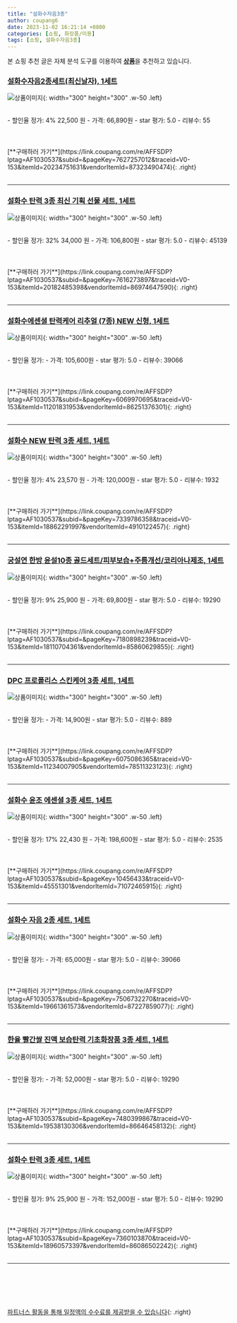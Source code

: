 ```yaml
---
title: "설화수자음3종"
author: coupang6
date: 2023-11-02 16:21:14 +0800
categories: [쇼핑, 화장품/미용]
tags: [쇼핑, 설화수자음3종]
---
```


본 쇼핑 추천 글은 자체 분석 도구를 이용하여 [**상품**](https://link.coupang.com/a/bao1ui)을 추천하고 있습니다.

### [설화수자음2종세트(최신날자), 1세트](https://link.coupang.com/re/AFFSDP?lptag=AF1030537&subid=&pageKey=7627257012&traceid=V0-153&itemId=20234751631&vendorItemId=87323490474)

![상품이미지](https://thumbnail9.coupangcdn.com/thumbnails/remote/230x230ex/image/vendor_inventory/caf5/8bd0a357062781b4c49aa314a315eeb7ff2b93e3bb5b3e071b6572e4ae32.jpeg){: width="300" height="300" .w-50 .left}


<br>
- 할인율 정가: 4%  22,500   원
- 가격: 66,890원
- star 평가: 5.0
- 리뷰수: 55
<br>
<br>
<br>
<br>
[**구매하러 가기**](https://link.coupang.com/re/AFFSDP?lptag=AF1030537&subid=&pageKey=7627257012&traceid=V0-153&itemId=20234751631&vendorItemId=87323490474){: .right}
<br>
<br>

---

### [설화수 탄력 3종 최신 기획 선물 세트, 1세트](https://link.coupang.com/re/AFFSDP?lptag=AF1030537&subid=&pageKey=7616273897&traceid=V0-153&itemId=20182485398&vendorItemId=86974647590)

![상품이미지](https://thumbnail7.coupangcdn.com/thumbnails/remote/230x230ex/image/vendor_inventory/ef1b/981c713f30742b45effeef32edf911a845cd22baafab6d37db26c4d8e7ea.jpg){: width="300" height="300" .w-50 .left}


<br>
- 할인율 정가: 32%  34,000   원
- 가격: 106,800원
- star 평가: 5.0
- 리뷰수: 45139
<br>
<br>
<br>
<br>
[**구매하러 가기**](https://link.coupang.com/re/AFFSDP?lptag=AF1030537&subid=&pageKey=7616273897&traceid=V0-153&itemId=20182485398&vendorItemId=86974647590){: .right}
<br>
<br>

---

### [설화수에센셜 탄력케어 리추얼 (7종) NEW 신형, 1세트](https://link.coupang.com/re/AFFSDP?lptag=AF1030537&subid=&pageKey=6069970695&traceid=V0-153&itemId=11201831953&vendorItemId=86251376301)

![상품이미지](https://thumbnail6.coupangcdn.com/thumbnails/remote/230x230ex/image/vendor_inventory/a531/58432a44cf6924c9b2ae92396427eb459d406fc1fd00a9518aec20931409.jpg){: width="300" height="300" .w-50 .left}


<br>
- 할인율 정가: 
- 가격: 105,600원
- star 평가: 5.0
- 리뷰수: 39066
<br>
<br>
<br>
<br>
[**구매하러 가기**](https://link.coupang.com/re/AFFSDP?lptag=AF1030537&subid=&pageKey=6069970695&traceid=V0-153&itemId=11201831953&vendorItemId=86251376301){: .right}
<br>
<br>

---

### [설화수 NEW 탄력 3종 세트, 1세트](https://link.coupang.com/re/AFFSDP?lptag=AF1030537&subid=&pageKey=7339786358&traceid=V0-153&itemId=18862291997&vendorItemId=4910122457)

![상품이미지](https://thumbnail9.coupangcdn.com/thumbnails/remote/230x230ex/image/vendor_inventory/32f0/ed29a7a8a29685d4805b49de5e9d385e0954d5ab121a58a4c5f1454b207e.jpg){: width="300" height="300" .w-50 .left}


<br>
- 할인율 정가: 4%  23,570   원
- 가격: 120,000원
- star 평가: 5.0
- 리뷰수: 1932
<br>
<br>
<br>
<br>
[**구매하러 가기**](https://link.coupang.com/re/AFFSDP?lptag=AF1030537&subid=&pageKey=7339786358&traceid=V0-153&itemId=18862291997&vendorItemId=4910122457){: .right}
<br>
<br>

---

### [궁설연 한방 윤설10종 골드세트/피부보습+주름개선/코리아나제조, 1세트](https://link.coupang.com/re/AFFSDP?lptag=AF1030537&subid=&pageKey=7180898239&traceid=V0-153&itemId=18110704361&vendorItemId=85860629855)

![상품이미지](https://thumbnail8.coupangcdn.com/thumbnails/remote/230x230ex/image/vendor_inventory/7278/2700d657fd06bfa86ea126fc1e0e88713aafe3964c0f05dec6e78b6f3853.jpg){: width="300" height="300" .w-50 .left}


<br>
- 할인율 정가: 9%  25,900   원
- 가격: 69,800원
- star 평가: 5.0
- 리뷰수: 19290
<br>
<br>
<br>
<br>
[**구매하러 가기**](https://link.coupang.com/re/AFFSDP?lptag=AF1030537&subid=&pageKey=7180898239&traceid=V0-153&itemId=18110704361&vendorItemId=85860629855){: .right}
<br>
<br>

---

### [DPC 프로폴리스 스킨케어 3종 세트, 1세트](https://link.coupang.com/re/AFFSDP?lptag=AF1030537&subid=&pageKey=6075086365&traceid=V0-153&itemId=11234007905&vendorItemId=78511323123)

![상품이미지](https://thumbnail10.coupangcdn.com/thumbnails/remote/230x230ex/image/rs_quotation_api/bwpyufji/776c3b3b0a1e46769e1bf39b8f1db3d9.jpg){: width="300" height="300" .w-50 .left}


<br>
- 할인율 정가: 
- 가격: 14,900원
- star 평가: 5.0
- 리뷰수: 889
<br>
<br>
<br>
<br>
[**구매하러 가기**](https://link.coupang.com/re/AFFSDP?lptag=AF1030537&subid=&pageKey=6075086365&traceid=V0-153&itemId=11234007905&vendorItemId=78511323123){: .right}
<br>
<br>

---

### [설화수 윤조 에센셜 3종 세트, 1세트](https://link.coupang.com/re/AFFSDP?lptag=AF1030537&subid=&pageKey=10456433&traceid=V0-153&itemId=45551301&vendorItemId=71072465915)

![상품이미지](https://thumbnail6.coupangcdn.com/thumbnails/remote/230x230ex/image/product/image/vendoritem/2019/02/25/3071044137/ee80ed28-6234-4d64-971d-7c43d9ba5d65.jpg){: width="300" height="300" .w-50 .left}


<br>
- 할인율 정가: 17%  22,430   원
- 가격: 198,600원
- star 평가: 5.0
- 리뷰수: 2535
<br>
<br>
<br>
<br>
[**구매하러 가기**](https://link.coupang.com/re/AFFSDP?lptag=AF1030537&subid=&pageKey=10456433&traceid=V0-153&itemId=45551301&vendorItemId=71072465915){: .right}
<br>
<br>

---

### [설화수 자음 2종 세트, 1세트](https://link.coupang.com/re/AFFSDP?lptag=AF1030537&subid=&pageKey=7506732270&traceid=V0-153&itemId=19661361573&vendorItemId=87227859077)

![상품이미지](https://thumbnail8.coupangcdn.com/thumbnails/remote/230x230ex/image/vendor_inventory/32d9/0e0d90b146531c08bb110d984762ba331b395c8177a0717ba34ead50f85b.jpg){: width="300" height="300" .w-50 .left}


<br>
- 할인율 정가: 
- 가격: 65,000원
- star 평가: 5.0
- 리뷰수: 39066
<br>
<br>
<br>
<br>
[**구매하러 가기**](https://link.coupang.com/re/AFFSDP?lptag=AF1030537&subid=&pageKey=7506732270&traceid=V0-153&itemId=19661361573&vendorItemId=87227859077){: .right}
<br>
<br>

---

### [한율 빨간쌀 진액 보습탄력 기초화장품 3종 세트, 1세트](https://link.coupang.com/re/AFFSDP?lptag=AF1030537&subid=&pageKey=7480399867&traceid=V0-153&itemId=19538130306&vendorItemId=86646458132)

![상품이미지](https://thumbnail7.coupangcdn.com/thumbnails/remote/230x230ex/image/retail/images/2023/07/21/11/5/c96fc138-bfc9-4dab-9cb9-2cb4eebe48d3.jpg){: width="300" height="300" .w-50 .left}


<br>
- 할인율 정가: 
- 가격: 52,000원
- star 평가: 5.0
- 리뷰수: 19290
<br>
<br>
<br>
<br>
[**구매하러 가기**](https://link.coupang.com/re/AFFSDP?lptag=AF1030537&subid=&pageKey=7480399867&traceid=V0-153&itemId=19538130306&vendorItemId=86646458132){: .right}
<br>
<br>

---

### [설화수 탄력 3종 세트, 1세트](https://link.coupang.com/re/AFFSDP?lptag=AF1030537&subid=&pageKey=7360103870&traceid=V0-153&itemId=18960573397&vendorItemId=86086502242)

![상품이미지](https://thumbnail7.coupangcdn.com/thumbnails/remote/230x230ex/image/retail/images/5299441220227741-0db641a5-6a98-49ab-9b1f-539a66e6aa78.jpg){: width="300" height="300" .w-50 .left}


<br>
- 할인율 정가: 9%  25,900   원
- 가격: 152,000원
- star 평가: 5.0
- 리뷰수: 19290
<br>
<br>
<br>
<br>
[**구매하러 가기**](https://link.coupang.com/re/AFFSDP?lptag=AF1030537&subid=&pageKey=7360103870&traceid=V0-153&itemId=18960573397&vendorItemId=86086502242){: .right}
<br>
<br>

---
<br><br><br><br><br> [파트너스 활동을 통해 일정액의 수수료를 제공받을 수 있습니다](https://link.coupang.com/a/bao1ui){: .right}